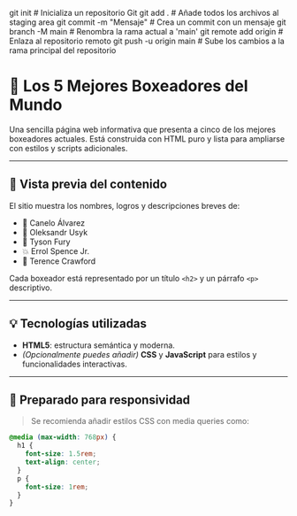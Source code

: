 git init                 # Inicializa un repositorio Git
git add .                # Añade todos los archivos al staging area
git commit -m "Mensaje"  # Crea un commit con un mensaje
git branch -M main       # Renombra la rama actual a 'main'
git remote add origin <url>  # Enlaza al repositorio remoto
git push -u origin main  # Sube los cambios a la rama principal del repositorio


# 🥊 Los 5 Mejores Boxeadores del Mundo

Una sencilla página web informativa que presenta a cinco de los mejores boxeadores actuales. Está construida con HTML puro y lista para ampliarse con estilos y scripts adicionales.

---

## 📸 Vista previa del contenido

El sitio muestra los nombres, logros y descripciones breves de:

- 🥇 Canelo Álvarez  
- 🥈 Oleksandr Usyk  
- 🥉 Tyson Fury  
- 💥 Errol Spence Jr.  
- 🧠 Terence Crawford  

Cada boxeador está representado por un título `<h2>` y un párrafo `<p>` descriptivo.

---

## 💡 Tecnologías utilizadas

- **HTML5**: estructura semántica y moderna.
- *(Opcionalmente puedes añadir)* **CSS** y **JavaScript** para estilos y funcionalidades interactivas.

---

## 📱 Preparado para responsividad

> Se recomienda añadir estilos CSS con media queries como:
```css
@media (max-width: 768px) {
  h1 {
    font-size: 1.5rem;
    text-align: center;
  }
  p {
    font-size: 1rem;
  }
}

